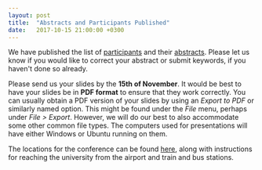 ```yaml
---
layout: post
title:  "Abstracts and Participants Published"
date:   2017-10-15 21:00:00 +0300
---
```


We have published the list of [participants](/participants/) and their
[abstracts](/abstracts/). Please let us know if you would like to
correct your abstract or submit keywords, if you haven't done so
already.

Please send us your slides by the **15th of November**. It would be
best to have your slides be in **PDF format** to ensure that they work
correctly. You can usually obtain a PDF version of your slides by
using an *Export to PDF* or similarly named option. This might be
found under the *File* menu, perhaps under *File > Export*. However,
we will do our best to also accommodate some other common file
types. The computers used for presentations will have either Windows
or Ubuntu running on them.

The locations for the conference can be found [here](/locations/),
along with instructions for reaching the university from the airport
and train and bus stations.
